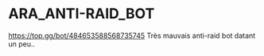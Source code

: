 # ARA_ANTI-RAID_BOT

https://top.gg/bot/484653588568735745 Très mauvais anti-raid bot datant un peu..
